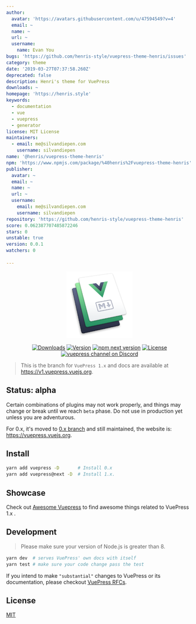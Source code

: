 ```yaml
---
author:
  avatar: 'https://avatars.githubusercontent.com/u/47594549?v=4'
  email: ~
  name: ~
  url: ~
  username:
    name: Evan You
bugs: 'https://github.com/henris-style/vuepress-theme-henris/issues'
category: theme
date: '2019-03-27T07:37:58.260Z'
deprecated: false
description: Henri's theme for VuePress
downloads: ~
homepage: 'https://henris.style'
keywords:
  - documentation
  - vue
  - vuepress
  - generator
license: MIT License
maintainers:
  - email: me@silvandiepen.com
    username: silvandiepen
name: '@henris/vuepress-theme-henris'
npm: 'https://www.npmjs.com/package/%40henris%2Fvuepress-theme-henris'
publisher:
  avatar: ~
  email: ~
  name: ~
  url: ~
  username:
    email: me@silvandiepen.com
    username: silvandiepen
repository: 'https://github.com/henris-style/vuepress-theme-henris'
score: 0.062387707485872246
stars: 0
unstable: true
version: 0.0.1
watchers: 0

---
```


<p align="center">
  <a href="https://vuepress.vuejs.org/" target="_blank">
    <img width="180" src="https://raw.githubusercontent.com/vuejs/vuepress/master/packages/docs/docs/.vuepress/public/hero.png" alt="logo">
  </a>
</p>

<p align="center">
  <a href="https://npmcharts.com/compare/vuepress?minimal=true"><img src="https://img.shields.io/npm/dm/vuepress.svg" alt="Downloads"></a>
  <a href="https://www.npmjs.com/package/vuepress"><img src="https://img.shields.io/npm/v/vuepress.svg" alt="Version"></a>
  <a href="https://www.npmjs.com/package/vuepress"><img src="https://badgen.net/npm/v/vuepress/next" alt="npm next version"></a>
  <a href="https://www.npmjs.com/package/vuepress"><img src="https://img.shields.io/npm/l/vuepress.svg" alt="License"></a>
  <a href="https://discordapp.com/invite/HBherRA"><img src="https://img.shields.io/badge/Discord-join%20chat-738bd7.svg" alt="vuepress channel on Discord"></a>
</p>

> This is the branch for `VuePress 1.x` and docs are available at https://v1.vuepress.vuejs.org.

## Status: alpha

Certain combinations of plugins may not work properly, and things may change or break until we reach `beta` phase. Do not use in production yet unless you are adventurous.

For 0.x, it's moved to [0.x branch](https://github.com/vuejs/vuepress/tree/0.x) and still maintained, the website is: https://vuepress.vuejs.org.

## Install

```bash
yarn add vuepress -D       # Install 0.x
yarn add vuepress@next -D  # Install 1.x.
```

## Showcase

Check out [Awesome Vuepress](https://github.com/ulivz/awesome-vuepress) to find awesome things related to VuePress 1.x .

## Development

> Please make sure your version of Node.js is greater than 8.

``` bash
yarn dev  # serves VuePress' own docs with itself
yarn test # make sure your code change pass the test
```

If you intend to make `"substantial"` changes to VuePress or its documentation, please checkout [VuePress RFCs](./rfcs/README.md).

## License

[MIT](https://github.com/vuejs/vuepress/blob/master/LICENSE)
